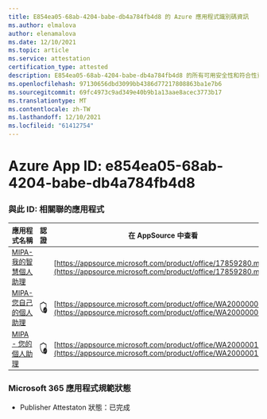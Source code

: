 ```yaml
---
title: E854ea05-68ab-4204-babe-db4a784fb4d8 的 Azure 應用程式識別碼資訊
ms.author: elmalova
author: elenamalova
ms.date: 12/10/2021
ms.topic: article
ms.service: attestation
certification_type: attested
description: E854ea05-68ab-4204-babe-db4a784fb4d8 的所有可用安全性和符合性資訊資訊。
ms.openlocfilehash: 97130656dbd3099bb4386d77217808863ba1e7b6
ms.sourcegitcommit: 69fc4973c9ad349e40b9b1a13aae8acec3773b17
ms.translationtype: MT
ms.contentlocale: zh-TW
ms.lasthandoff: 12/10/2021
ms.locfileid: "61412754"
---
```

# <a name="azure-app-id-e854ea05-68ab-4204-babe-db4a784fb4d8"></a>Azure App ID: e854ea05-68ab-4204-babe-db4a784fb4d8


### <a name="apps-associated-with-this-id"></a>與此 ID: 相關聯的應用程式
| **應用程式名稱** | **認證** | **在 AppSource 中查看** |
|--------------|---------------|-----------------------|
| [MIPA-我的智慧個人助理](https://docs.microsoft.com/microsoft-365-app-certification/forward/17859280.mipa) |  | [https://appsource.microsoft.com/product/office/17859280.mipa](https://appsource.microsoft.com/product/office/17859280.mipa) |
| [MIPA-您自己的個人助理](https://docs.microsoft.com/microsoft-365-app-certification/forward/WA200000062) | <img alt="Certified application badge" src="../media/certified-badge.png" height="25" width="25" /> | [https://appsource.microsoft.com/product/office/WA200000062](https://appsource.microsoft.com/product/office/WA200000062) |
| [MIPA - 您的個人助理](https://docs.microsoft.com/microsoft-365-app-certification/forward/WA200000148) | <img alt="Certified application badge" src="../media/certified-badge.png" height="25" width="25" /> | [https://appsource.microsoft.com/product/office/WA200000148](https://appsource.microsoft.com/product/office/WA200000148) |

### <a name="microsoft-365-app-compliance-status"></a>Microsoft 365 應用程式規範狀態
- Publisher Attestaton 狀態：已完成
